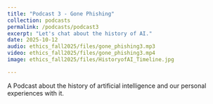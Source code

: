 ```yaml
---
title: "Podcast 3 - Gone Phishing"
collection: podcasts
permalink: /podcasts/podcast3
excerpt: "Let's chat about the history of AI."
date: 2025-10-12
audio: ethics_fall2025/files/gone_phishing3.mp3
video: ethics_fall2025/files/gone_phishing3.mp4
image: ethics_fall2025/files/HistoryofAI_Timeline.jpg

---
```

A Podcast about the history of artificial intelligence and our personal experiences with it. 
